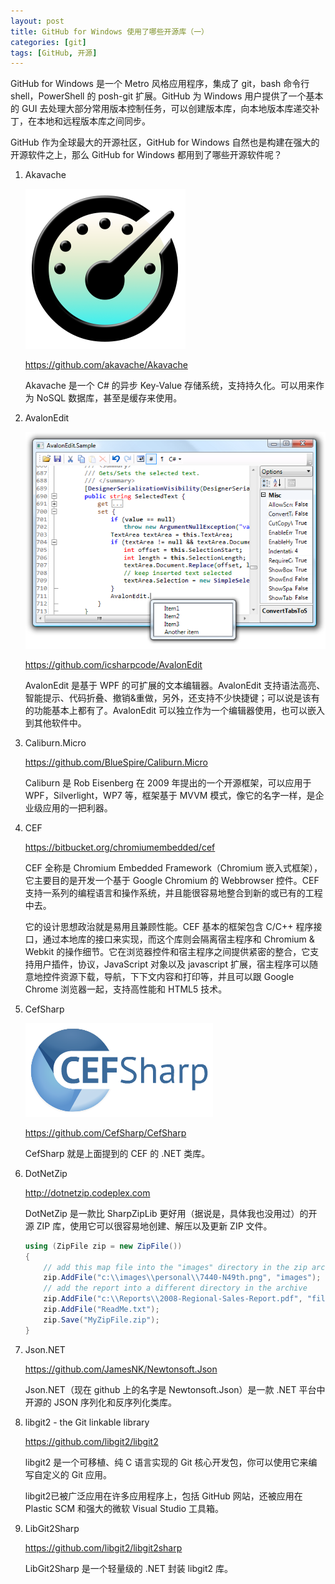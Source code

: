 ```yaml
---
layout: post
title: GitHub for Windows 使用了哪些开源库（一）
categories: [git]
tags: [GitHub, 开源]
---
```


GitHub for Windows 是一个 Metro 风格应用程序，集成了 git，bash 命令行 shell，PowerShell 的 posh-git 扩展。GitHub 为 Windows 用户提供了一个基本的 GUI 去处理大部分常用版本控制任务，可以创建版本库，向本地版本库递交补丁，在本地和远程版本库之间同步。

GitHub 作为全球最大的开源社区，GitHub for Windows 自然也是构建在强大的开源软件之上，那么 GitHub for Windows 都用到了哪些开源软件呢？

1. Akavache

    ![Akavache](/assets/images/akavache.png)

    <https://github.com/akavache/Akavache>

    Akavache 是一个 C# 的异步 Key-Value 存储系统，支持持久化。可以用来作为 NoSQL 数据库，甚至是缓存来使用。

2. AvalonEdit

    ![AvalonEdit](/assets/images/avalonedit.png)

    <https://github.com/icsharpcode/AvalonEdit>

    AvalonEdit 是基于 WPF 的可扩展的文本编辑器。AvalonEdit 支持语法高亮、智能提示、代码折叠、撤销&重做，另外，还支持不少快捷键；可以说是该有的功能基本上都有了。AvalonEdit 可以独立作为一个编辑器使用，也可以嵌入到其他软件中。

3. Caliburn.Micro

    <https://github.com/BlueSpire/Caliburn.Micro>

    Caliburn 是 Rob Eisenberg 在 2009 年提出的一个开源框架，可以应用于 WPF，Silverlight，WP7 等，框架基于 MVVM 模式，像它的名字一样，是企业级应用的一把利器。

4. CEF

    <https://bitbucket.org/chromiumembedded/cef>

    CEF 全称是 Chromium Embedded Framework（Chromium 嵌入式框架），它主要目的是开发一个基于 Google Chromium 的 Webbrowser 控件。CEF 支持一系列的编程语言和操作系统，并且能很容易地整合到新的或已有的工程中去。

    它的设计思想政治就是易用且兼顾性能。CEF 基本的框架包含 C/C++ 程序接口，通过本地库的接口来实现，而这个库则会隔离宿主程序和 Chromium & Webkit 的操作细节。它在浏览器控件和宿主程序之间提供紧密的整合，它支持用户插件，协议，JavaScript 对象以及 javascript 扩展，宿主程序可以随意地控件资源下载，导航，下下文内容和打印等，并且可以跟 Google Chrome 浏览器一起，支持高性能和 HTML5 技术。

5. CefSharp

    ![CefSharp](/assets/images/cefsharp.png)

    <https://github.com/CefSharp/CefSharp>

    CefSharp 就是上面提到的 CEF 的 .NET 类库。

6. DotNetZip

    <http://dotnetzip.codeplex.com>

    DotNetZip 是一款比 SharpZipLib 更好用（据说是，具体我也没用过）的开源 ZIP 库，使用它可以很容易地创建、解压以及更新 ZIP 文件。

    ```c#
    using (ZipFile zip = new ZipFile())
    {
        // add this map file into the "images" directory in the zip archive
        zip.AddFile("c:\\images\\personal\\7440-N49th.png", "images");
        // add the report into a different directory in the archive
        zip.AddFile("c:\\Reports\\2008-Regional-Sales-Report.pdf", "files");
        zip.AddFile("ReadMe.txt");
        zip.Save("MyZipFile.zip");
    }
    ```

7. Json.NET

    <https://github.com/JamesNK/Newtonsoft.Json>

    Json.NET（现在 github 上的名字是 Newtonsoft.Json）是一款 .NET 平台中开源的 JSON 序列化和反序列化类库。

8. libgit2 - the Git linkable library

    <https://github.com/libgit2/libgit2>

    libgit2 是一个可移植、纯 C 语言实现的 Git 核心开发包，你可以使用它来编写自定义的 Git 应用。

    libgit2已被广泛应用在许多应用程序上，包括 GitHub 网站，还被应用在 Plastic SCM 和强大的微软 Visual Studio 工具箱。

9. LibGit2Sharp

    <https://github.com/libgit2/libgit2sharp>

    LibGit2Sharp 是一个轻量级的 .NET 封装 libgit2 库。
